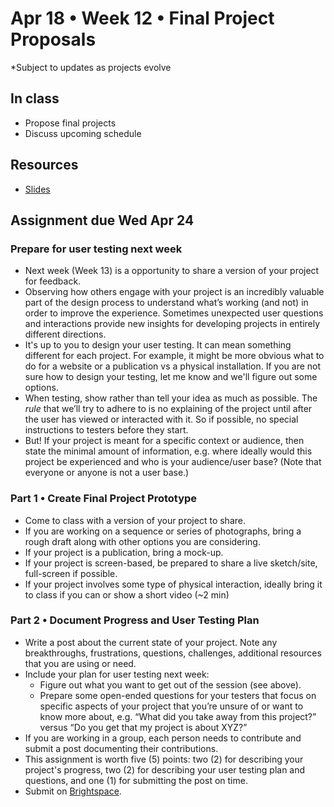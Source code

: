 # Apr 18 • Week 12 • Final Project Proposals

*Subject to updates as projects evolve

## In class

- Propose final projects
- Discuss upcoming schedule

## Resources

- [Slides](https://drive.google.com/drive/folders/1qIvZPNF94dAizOjOpymky5bexo8bdELj?usp=drive_link)

## Assignment due Wed Apr 24

### Prepare for user testing next week

- Next week (Week 13) is a opportunity to share a version of your project for
  feedback.
- Observing how others engage with your project is an incredibly valuable part
  of the design process to understand what’s working (and not) in order to
  improve the experience. Sometimes unexpected user questions and interactions
  provide new insights for developing projects in entirely different directions.
- It's up to you to design your user testing. It can mean something different
  for each project. For example, it might be more obvious what to do for a
  website or a publication vs a physical installation. If you are not sure how
  to design your testing, let me know and we'll figure out some options.
- When testing, show rather than tell your idea as much as possible. The *rule*
  that we’ll try to adhere to is no explaining of the project until after the
  user has viewed or interacted with it. So if possible, no special instructions
  to testers before they start.
- But! If your project is meant for a specific context or audience, then state
  the minimal amount of information, e.g. where ideally would this project be
  experienced and who is your audience/user base? (Note that everyone or anyone
  is not a user base.)

### Part 1 • Create Final Project Prototype

- Come to class with a version of your project to share.
- If you are working on a sequence or series of photographs, bring a rough draft
  along with other options you are considering.
- If your project is a publication, bring a mock-up.
- If your project is screen-based, be prepared to share a live sketch/site,
  full-screen if possible.
- If your project involves some type of physical interaction, ideally bring it
  to class if you can or show a short video (~2 min)

### Part 2 • Document Progress and User Testing Plan

- Write a  post about the current state of your project. Note any breakthroughs,
  frustrations, questions, challenges, additional resources that you are using
  or need.
- Include your plan for user testing next week:
  - Figure out what you want to get out of the session (see above).
  - Prepare some open-ended questions for your testers that focus on specific
    aspects of your project that you’re unsure of or want to know more about,
    e.g. “What did you take away from this project?” versus “Do you get that my project is about XYZ?​”
- If you are working in a group, each person needs to contribute and submit a
  post documenting their contributions.
- This assignment is worth five (5) points: two (2) for describing your
  project's progress, two (2) for describing your user testing plan and
  questions, and one (1) for submitting the post on time.
- Submit on
  [Brightspace](https://brightspace.nyu.edu/d2l/home/344680).

